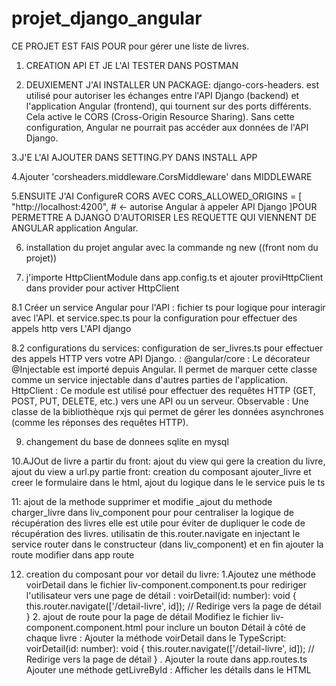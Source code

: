 # projet_django_angular
CE PROJET EST FAIS POUR pour gérer une liste de livres.
1. CREATION  API ET JE L'AI TESTER DANS POSTMAN


2. DEUXIEMENT J'AI INSTALLER UN PACKAGE: django-cors-headers.
est utilisé pour autoriser les échanges entre l'API Django (backend) et l'application Angular (frontend), qui tournent sur des ports différents. Cela active le CORS (Cross-Origin Resource Sharing).
Sans cette configuration, Angular ne pourrait pas accéder aux données de l'API Django.


3.J'E L'AI AJOUTER DANS SETTING.PY DANS INSTALL APP

4.Ajouter 'corsheaders.middleware.CorsMiddleware' 
dans MIDDLEWARE

5.ENSUITE J'AI ConfigureR CORS AVEC CORS_ALLOWED_ORIGINS = [
    "http://localhost:4200",  # <- autorise Angular à appeler API Django
]POUR PERMETTRE A DJANGO D'AUTORISER LES REQUETTE QUI VIENNENT DE ANGULAR
application Angular.

6. installation du projet angular avec la commande ng new ((front nom du projet))

7. j'importe HttpClientModule dans app.config.ts et ajouter proviHttpClient dans provider pour  activer HttpClient

8.1 Créer un service Angular pour l'API : fichier ts pour logique pour interagir avec l'API. et service.spec.ts pour la configuration pour effectuer des appels http vers L'API django

8.2 configurations du services: configuration de ser_livres.ts pour effectuer des appels HTTP vers votre API Django. : @angular/core : Le décorateur @Injectable est importé depuis Angular. Il permet de marquer cette classe comme un service injectable dans d'autres parties de l'application.
HttpClient : Ce module est utilisé pour effectuer des requêtes HTTP (GET, POST, PUT, DELETE, etc.) vers une API ou un serveur.
Observable : Une classe de la bibliothèque rxjs qui permet de gérer les données asynchrones (comme les réponses des requêtes HTTP).

9. changement du base de donnees sqlite en mysql


10.AJOut de livre a partir du front: ajout du view qui gere la creation du livre, ajout du view a url.py
    partie front: creation du composant ajouter_livre et creer le formulaire dans le html, ajout du logique dans le le service puis le ts


11: ajout de la methode supprimer et modifie
        _ajout du methode charger_livre dans liv_component pour  pour centraliser la logique de récupération des livres elle est utile pour éviter de dupliquer le code de récupération des livres.
        utilisatin de this.router.navigate en injectant le service router dans le constructeur (dans liv_component) et en fin ajouter la route modifier dans app route

12. creation du composant pour vor detail du livre:
    1.Ajoutez une méthode voirDetail dans le fichier liv-component.component.ts pour rediriger l'utilisateur vers une page de détail : voirDetail(id: number): void {
  this.router.navigate(['/detail-livre', id]); // Redirige vers la page de détail
}  2. ajout de route pour la page de détail
        Modifiez le fichier liv-component.component.html pour inclure un bouton Détail à côté de chaque livre :
         Ajouter la méthode voirDetail dans le TypeScript: voirDetail(id: number): void {
         this.router.navigate(['/detail-livre', id]); // Redirige vers la page de détail
    }
        . Ajouter la route dans app.routes.ts
        Ajouter une méthode getLivreById
        : Afficher les détails dans le HTML


